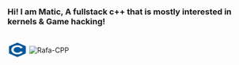 ### Hi! I am Matic, A fullstack c++ that is mostly interested in kernels & Game hacking!

</div>
  <div style="display: inline_block"><br>
  <img align="center" alt="Rafa-C" height="30" width="40" src="https://raw.githubusercontent.com/devicons/devicon/master/icons/C/C-plain.svg">
  <img align="center" alt="Rafa-CPP" height="30" width="40" src="https://raw.githubusercontent.com/devicons/devicon/master/icons/Cpp/Cpp-plain.svg">
</div> 

